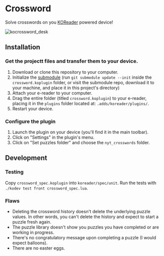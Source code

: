 # Crossword

Solve crosswords on you [KOReader](https://github.com/koreader/koreader) powered device!

![kocrossword_desk](https://user-images.githubusercontent.com/82218266/156276756-26628c01-8441-44eb-8c09-b8d14c515c31.png)

## Installation

### Get the projectt files and transfer them to your device.

1. Download or clone this repository to your computer.
2. Initialize the [submodule](https://github.com/doshea/nyt_crosswords/tree/623e72e99b25a524c85b56bf832dd7cd8c2a34a9) (run `git submodule update --init` inside the `crossword.koplugin` folder, or visit the submodule repo, download it to your machine, and place it in this project's directory)
3. Attach your e-reader to your computer.
4. Drag the entire folder (titled `crossword.koplugin`) to your e-reader, placing it in the `plugins` folder located at: `.adds/koreader/plugins/`.
5. Restart your device.

### Configure the plugin 

1. Launch the plugin on your device (you'll find it in the main toolbar).
2. Click on "Settings" in the plugin's menu.
3. Click on "Set puzzles folder" and choose the `nyt_crosswords` folder.

## Development

### Testing

Copy `crossword_spec.koplugin` into `koreader/spec/unit`. Run the tests with `./kodev test front crossword_spec.lua`.

### Flaws

- Deleting the crossword history doesn't delete the underlying puzzle values. In other words, you can't delete the history and expect to start a puzzle fresh again.
- The puzzle library doesn't show you puzzles you have completed or are working in progress.
- There's no congratulatory message upon completing a puzzle (I would expect balloons).
- There are no easter eggs.
